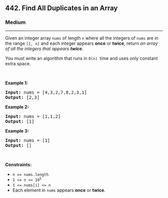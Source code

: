 <h2>442. Find All Duplicates in an Array</h2><h3>Medium</h3><hr><div style="user-select: auto;"><p style="user-select: auto;">Given an integer array <code style="user-select: auto;">nums</code> of length <code style="user-select: auto;">n</code> where all the integers of <code style="user-select: auto;">nums</code> are in the range <code style="user-select: auto;">[1, n]</code> and each integer appears <strong style="user-select: auto;">once</strong> or <strong style="user-select: auto;">twice</strong>, return <em style="user-select: auto;">an array of all the integers that appears <strong style="user-select: auto;">twice</strong></em>.</p>

<p style="user-select: auto;">You must write an algorithm that runs in&nbsp;<code style="user-select: auto;">O(n)&nbsp;</code>time and uses only constant extra space.</p>

<p style="user-select: auto;">&nbsp;</p>
<p style="user-select: auto;"><strong style="user-select: auto;">Example 1:</strong></p>
<pre style="user-select: auto;"><strong style="user-select: auto;">Input:</strong> nums = [4,3,2,7,8,2,3,1]
<strong style="user-select: auto;">Output:</strong> [2,3]
</pre><p style="user-select: auto;"><strong style="user-select: auto;">Example 2:</strong></p>
<pre style="user-select: auto;"><strong style="user-select: auto;">Input:</strong> nums = [1,1,2]
<strong style="user-select: auto;">Output:</strong> [1]
</pre><p style="user-select: auto;"><strong style="user-select: auto;">Example 3:</strong></p>
<pre style="user-select: auto;"><strong style="user-select: auto;">Input:</strong> nums = [1]
<strong style="user-select: auto;">Output:</strong> []
</pre>
<p style="user-select: auto;">&nbsp;</p>
<p style="user-select: auto;"><strong style="user-select: auto;">Constraints:</strong></p>

<ul style="user-select: auto;">
	<li style="user-select: auto;"><code style="user-select: auto;">n == nums.length</code></li>
	<li style="user-select: auto;"><code style="user-select: auto;">1 &lt;= n &lt;= 10<sup style="user-select: auto;">5</sup></code></li>
	<li style="user-select: auto;"><code style="user-select: auto;">1 &lt;= nums[i] &lt;= n</code></li>
	<li style="user-select: auto;">Each element in <code style="user-select: auto;">nums</code> appears <strong style="user-select: auto;">once</strong> or <strong style="user-select: auto;">twice</strong>.</li>
</ul>
</div>
